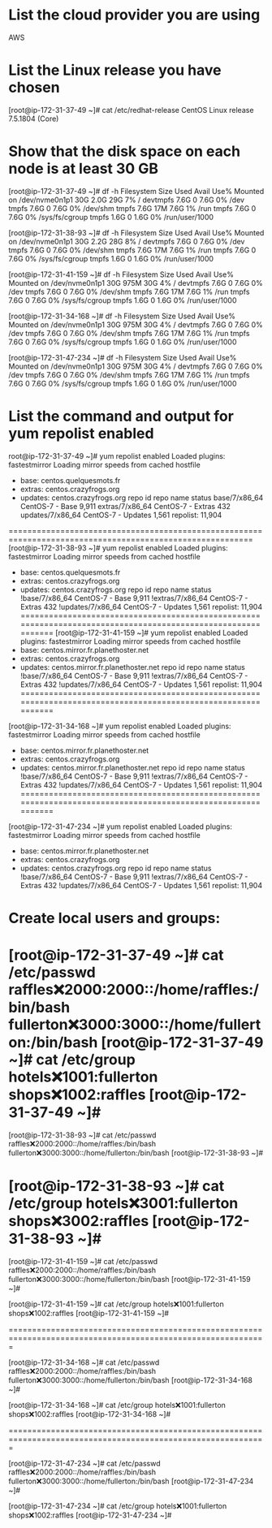 List the cloud provider you are using
======================================

AWS

List the Linux release you have chosen
=======================================

[root@ip-172-31-37-49 ~]# cat /etc/redhat-release
CentOS Linux release 7.5.1804 (Core)


Show that the disk space on each node is at least 30 GB
========================================================

[root@ip-172-31-37-49 ~]# df -h
Filesystem      Size  Used Avail Use% Mounted on
/dev/nvme0n1p1   30G  2.0G   29G   7% /
devtmpfs        7.6G     0  7.6G   0% /dev
tmpfs           7.6G     0  7.6G   0% /dev/shm
tmpfs           7.6G   17M  7.6G   1% /run
tmpfs           7.6G     0  7.6G   0% /sys/fs/cgroup
tmpfs           1.6G     0  1.6G   0% /run/user/1000

[root@ip-172-31-38-93 ~]# df -h
Filesystem      Size  Used Avail Use% Mounted on
/dev/nvme0n1p1   30G  2.2G   28G   8% /
devtmpfs        7.6G     0  7.6G   0% /dev
tmpfs           7.6G     0  7.6G   0% /dev/shm
tmpfs           7.6G   17M  7.6G   1% /run
tmpfs           7.6G     0  7.6G   0% /sys/fs/cgroup
tmpfs           1.6G     0  1.6G   0% /run/user/1000

[root@ip-172-31-41-159 ~]# df -h
Filesystem      Size  Used Avail Use% Mounted on
/dev/nvme0n1p1   30G  975M   30G   4% /
devtmpfs        7.6G     0  7.6G   0% /dev
tmpfs           7.6G     0  7.6G   0% /dev/shm
tmpfs           7.6G   17M  7.6G   1% /run
tmpfs           7.6G     0  7.6G   0% /sys/fs/cgroup
tmpfs           1.6G     0  1.6G   0% /run/user/1000

[root@ip-172-31-34-168 ~]# df -h
Filesystem      Size  Used Avail Use% Mounted on
/dev/nvme0n1p1   30G  975M   30G   4% /
devtmpfs        7.6G     0  7.6G   0% /dev
tmpfs           7.6G     0  7.6G   0% /dev/shm
tmpfs           7.6G   17M  7.6G   1% /run
tmpfs           7.6G     0  7.6G   0% /sys/fs/cgroup
tmpfs           1.6G     0  1.6G   0% /run/user/1000

[root@ip-172-31-47-234 ~]# df -h
Filesystem      Size  Used Avail Use% Mounted on
/dev/nvme0n1p1   30G  975M   30G   4% /
devtmpfs        7.6G     0  7.6G   0% /dev
tmpfs           7.6G     0  7.6G   0% /dev/shm
tmpfs           7.6G   17M  7.6G   1% /run
tmpfs           7.6G     0  7.6G   0% /sys/fs/cgroup
tmpfs           1.6G     0  1.6G   0% /run/user/1000

List the command and output for yum repolist enabled
=====================================================
root@ip-172-31-37-49 ~]# yum repolist enabled
Loaded plugins: fastestmirror
Loading mirror speeds from cached hostfile
 * base: centos.quelquesmots.fr
 * extras: centos.crazyfrogs.org
 * updates: centos.crazyfrogs.org
repo id                                                                                         repo name                                                                                         status
base/7/x86_64                                                                                   CentOS-7 - Base                                                                                   9,911
extras/7/x86_64                                                                                 CentOS-7 - Extras                                                                                   432
updates/7/x86_64                                                                                CentOS-7 - Updates                                                                                1,561
repolist: 11,904

==========================================================================================================
[root@ip-172-31-38-93 ~]# yum repolist enabled
Loaded plugins: fastestmirror
Loading mirror speeds from cached hostfile
 * base: centos.quelquesmots.fr
 * extras: centos.crazyfrogs.org
 * updates: centos.crazyfrogs.org
repo id                                                                                         repo name                                                                                         status
!base/7/x86_64                                                                                  CentOS-7 - Base                                                                                   9,911
!extras/7/x86_64                                                                                CentOS-7 - Extras                                                                                   432
!updates/7/x86_64                                                                               CentOS-7 - Updates                                                                                1,561
repolist: 11,904
=============================================================================================================
[root@ip-172-31-41-159 ~]# yum repolist enabled
Loaded plugins: fastestmirror
Loading mirror speeds from cached hostfile
 * base: centos.mirror.fr.planethoster.net
 * extras: centos.crazyfrogs.org
 * updates: centos.mirror.fr.planethoster.net
repo id                                                                                         repo name                                                                                         status
!base/7/x86_64                                                                                  CentOS-7 - Base                                                                                   9,911
!extras/7/x86_64                                                                                CentOS-7 - Extras                                                                                   432
!updates/7/x86_64                                                                               CentOS-7 - Updates                                                                                1,561
repolist: 11,904
=============================================================================================================

[root@ip-172-31-34-168 ~]# yum repolist enabled
Loaded plugins: fastestmirror
Loading mirror speeds from cached hostfile
 * base: centos.mirror.fr.planethoster.net
 * extras: centos.crazyfrogs.org
 * updates: centos.mirror.fr.planethoster.net
repo id                                                                                         repo name                                                                                         status
!base/7/x86_64                                                                                  CentOS-7 - Base                                                                                   9,911
!extras/7/x86_64                                                                                CentOS-7 - Extras                                                                                   432
!updates/7/x86_64                                                                               CentOS-7 - Updates                                                                                1,561
repolist: 11,904
=============================================================================================================

[root@ip-172-31-47-234 ~]# yum repolist enabled
Loaded plugins: fastestmirror
Loading mirror speeds from cached hostfile
 * base: centos.mirror.fr.planethoster.net
 * extras: centos.crazyfrogs.org
 * updates: centos.crazyfrogs.org
repo id                                                                                         repo name                                                                                         status
!base/7/x86_64                                                                                  CentOS-7 - Base                                                                                   9,911
!extras/7/x86_64                                                                                CentOS-7 - Extras                                                                                   432
!updates/7/x86_64                                                                               CentOS-7 - Updates                                                                                1,561
repolist: 11,904

Create local users and groups:
==============================
[root@ip-172-31-37-49 ~]# cat /etc/passwd
raffles:x:2000:2000::/home/raffles:/bin/bash
fullerton:x:3000:3000::/home/fullerton:/bin/bash
[root@ip-172-31-37-49 ~]# cat /etc/group
hotels:x:1001:fullerton
shops:x:1002:raffles
[root@ip-172-31-37-49 ~]#
=============================================================================================================

[root@ip-172-31-38-93 ~]# cat /etc/passwd
raffles:x:2000:2000::/home/raffles:/bin/bash
fullerton:x:3000:3000::/home/fullerton:/bin/bash
[root@ip-172-31-38-93 ~]#


[root@ip-172-31-38-93 ~]# cat /etc/group
hotels:x:3001:fullerton
shops:x:3002:raffles
[root@ip-172-31-38-93 ~]#
=============================================================================================================

[root@ip-172-31-41-159 ~]# cat /etc/passwd
raffles:x:2000:2000::/home/raffles:/bin/bash
fullerton:x:3000:3000::/home/fullerton:/bin/bash
[root@ip-172-31-41-159 ~]#

[root@ip-172-31-41-159 ~]# cat /etc/group
hotels:x:1001:fullerton
shops:x:1002:raffles
[root@ip-172-31-41-159 ~]#

=============================================================================================================

[root@ip-172-31-34-168 ~]# cat /etc/passwd
raffles:x:2000:2000::/home/raffles:/bin/bash
fullerton:x:3000:3000::/home/fullerton:/bin/bash
[root@ip-172-31-34-168 ~]#

[root@ip-172-31-34-168 ~]# cat /etc/group
hotels:x:1001:fullerton
shops:x:1002:raffles
[root@ip-172-31-34-168 ~]#

=============================================================================================================

[root@ip-172-31-47-234 ~]# cat /etc/passwd
raffles:x:2000:2000::/home/raffles:/bin/bash
fullerton:x:3000:3000::/home/fullerton:/bin/bash
[root@ip-172-31-47-234 ~]#

[root@ip-172-31-47-234 ~]# cat /etc/group
hotels:x:1001:fullerton
shops:x:1002:raffles
[root@ip-172-31-47-234 ~]#

